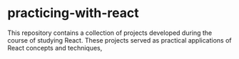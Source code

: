 # practicing-with-react
 This repository contains a collection of projects developed during the course of studying React. These projects served as practical applications of React concepts and techniques, 
